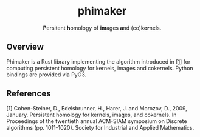 <div align="center">

<h1>phimaker</h1>

<b>P</b>ersitent <b>h</b>omology of <b>im</b>ages <b>a</b>nd (co)<b>ker</b>nels.

</div>

## Overview

Phimaker is a Rust library implementing the algorithm introduced in [[1]](#1) for computing persistent homology for kernels, images and cokernels.
Python bindings are provided via PyO3.

## References

<a id="1">[1]</a>
Cohen-Steiner, D., Edelsbrunner, H., Harer, J. and Morozov, D., 2009, January.
Persistent homology for kernels, images, and cokernels.
In Proceedings of the twentieth annual ACM-SIAM symposium on Discrete algorithms (pp. 1011-1020).
Society for Industrial and Applied Mathematics.
